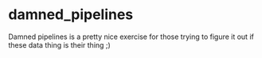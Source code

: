 # damned_pipelines
Damned pipelines is a pretty nice exercise for those trying to figure it out if these data thing is their thing ;) 
